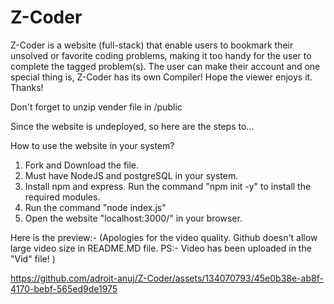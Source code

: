 # Z-Coder
Z-Coder is a website (full-stack) that enable users to bookmark their unsolved or favorite coding problems, making it too handy for the user to complete the tagged problem(s). The user can make their account and one special thing is, Z-Coder has its own Compiler! Hope the viewer enjoys it. Thanks!

Don't forget to unzip vender file in /public

Since the website is undeployed, so here are the steps to...

How to use the website in your system?
1. Fork and Download the file.
2. Must have NodeJS and postgreSQL in your system.
3. Install npm and express. Run the command "npm init -y" to install the required modules.
4. Run the command "node index.js"
5. Open the website "localhost:3000/" in your browser.

Here is the preview:-
(Apologies for the video quality. Github doesn't allow large video size in README.MD file. PS:- Video has been uploaded in the "Vid" file! )


https://github.com/adroit-anuj/Z-Coder/assets/134070793/45e0b38e-ab8f-4170-bebf-565ed9de1975

